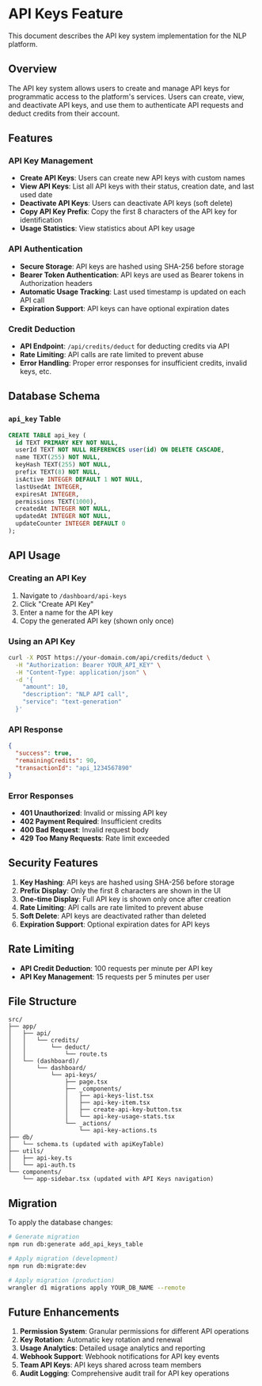 # API Keys Feature

This document describes the API key system implementation for the NLP platform.

## Overview

The API key system allows users to create and manage API keys for programmatic access to the platform's services. Users can create, view, and deactivate API keys, and use them to authenticate API requests and deduct credits from their account.

## Features

### API Key Management
- **Create API Keys**: Users can create new API keys with custom names
- **View API Keys**: List all API keys with their status, creation date, and last used date
- **Deactivate API Keys**: Users can deactivate API keys (soft delete)
- **Copy API Key Prefix**: Copy the first 8 characters of the API key for identification
- **Usage Statistics**: View statistics about API key usage

### API Authentication
- **Secure Storage**: API keys are hashed using SHA-256 before storage
- **Bearer Token Authentication**: API keys are used as Bearer tokens in Authorization headers
- **Automatic Usage Tracking**: Last used timestamp is updated on each API call
- **Expiration Support**: API keys can have optional expiration dates

### Credit Deduction
- **API Endpoint**: `/api/credits/deduct` for deducting credits via API
- **Rate Limiting**: API calls are rate limited to prevent abuse
- **Error Handling**: Proper error responses for insufficient credits, invalid keys, etc.

## Database Schema

### `api_key` Table
```sql
CREATE TABLE api_key (
  id TEXT PRIMARY KEY NOT NULL,
  userId TEXT NOT NULL REFERENCES user(id) ON DELETE CASCADE,
  name TEXT(255) NOT NULL,
  keyHash TEXT(255) NOT NULL,
  prefix TEXT(8) NOT NULL,
  isActive INTEGER DEFAULT 1 NOT NULL,
  lastUsedAt INTEGER,
  expiresAt INTEGER,
  permissions TEXT(1000),
  createdAt INTEGER NOT NULL,
  updatedAt INTEGER NOT NULL,
  updateCounter INTEGER DEFAULT 0
);
```

## API Usage

### Creating an API Key
1. Navigate to `/dashboard/api-keys`
2. Click "Create API Key"
3. Enter a name for the API key
4. Copy the generated API key (shown only once)

### Using an API Key
```bash
curl -X POST https://your-domain.com/api/credits/deduct \
  -H "Authorization: Bearer YOUR_API_KEY" \
  -H "Content-Type: application/json" \
  -d '{
    "amount": 10,
    "description": "NLP API call",
    "service": "text-generation"
  }'
```

### API Response
```json
{
  "success": true,
  "remainingCredits": 90,
  "transactionId": "api_1234567890"
}
```

### Error Responses
- **401 Unauthorized**: Invalid or missing API key
- **402 Payment Required**: Insufficient credits
- **400 Bad Request**: Invalid request body
- **429 Too Many Requests**: Rate limit exceeded

## Security Features

1. **Key Hashing**: API keys are hashed using SHA-256 before storage
2. **Prefix Display**: Only the first 8 characters are shown in the UI
3. **One-time Display**: Full API key is shown only once after creation
4. **Rate Limiting**: API calls are rate limited to prevent abuse
5. **Soft Delete**: API keys are deactivated rather than deleted
6. **Expiration Support**: Optional expiration dates for API keys

## Rate Limiting

- **API Credit Deduction**: 100 requests per minute per API key
- **API Key Management**: 15 requests per 5 minutes per user

## File Structure

```
src/
├── app/
│   ├── api/
│   │   └── credits/
│   │       └── deduct/
│   │           └── route.ts
│   └── (dashboard)/
│       └── dashboard/
│           └── api-keys/
│               ├── page.tsx
│               ├── _components/
│               │   ├── api-keys-list.tsx
│               │   ├── api-key-item.tsx
│               │   ├── create-api-key-button.tsx
│               │   └── api-key-usage-stats.tsx
│               └── _actions/
│                   └── api-key-actions.ts
├── db/
│   └── schema.ts (updated with apiKeyTable)
├── utils/
│   ├── api-key.ts
│   └── api-auth.ts
└── components/
    └── app-sidebar.tsx (updated with API Keys navigation)
```

## Migration

To apply the database changes:

```bash
# Generate migration
npm run db:generate add_api_keys_table

# Apply migration (development)
npm run db:migrate:dev

# Apply migration (production)
wrangler d1 migrations apply YOUR_DB_NAME --remote
```

## Future Enhancements

1. **Permission System**: Granular permissions for different API operations
2. **Key Rotation**: Automatic key rotation and renewal
3. **Usage Analytics**: Detailed usage analytics and reporting
4. **Webhook Support**: Webhook notifications for API key events
5. **Team API Keys**: API keys shared across team members
6. **Audit Logging**: Comprehensive audit trail for API key operations